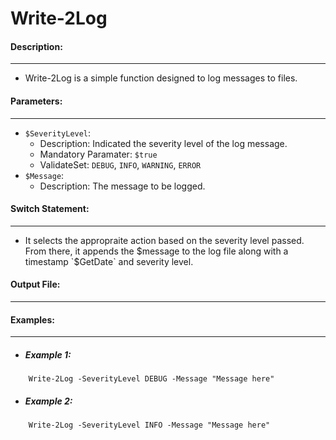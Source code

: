 # Write-2Log
 #### Description:
---------------------
 * Write-2Log is a simple function designed to log messages to files.

#### Parameters:
---------------------
* `$SeverityLevel`:
    * Description: Indicated the severity level of the log message.
    * Mandatory Paramater: `$true`
    * ValidateSet: `DEBUG`, `INFO`, `WARNING`, `ERROR`
* `$Message`:
    * Description: The message to be logged.

#### Switch Statement:
---------------------
* It selects the appropraite action based on the severity level passed. From there, it appends the $message to the log file along with a timestamp `$GetDate` and severity level.

#### Output File:
---------------------

#### Examples:
---------------------
* ##### Example 1:
```
    Write-2Log -SeverityLevel DEBUG -Message "Message here"
```
* ##### Example 2:
```
    Write-2Log -SeverityLevel INFO -Message "Message here"
```

